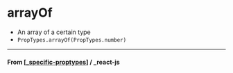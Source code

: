 # arrayOf

- An array of a certain type
- `PropTypes.arrayOf(PropTypes.number)`

---

#### **From** [[_specific-proptypes]] / \_react-js

[//begin]: # "Autogenerated link references for markdown compatibility"
[_specific-proptypes]: _specific-proptypes "Specific PropTypes"
[//end]: # "Autogenerated link references"
